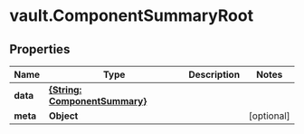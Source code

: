# vault.ComponentSummaryRoot

## Properties

Name | Type | Description | Notes
------------ | ------------- | ------------- | -------------
**data** | [**{String: ComponentSummary}**](ComponentSummary.md) |  | 
**meta** | **Object** |  | [optional] 


